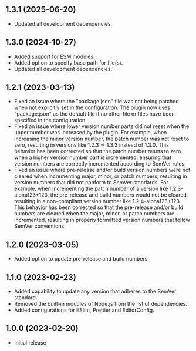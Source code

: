 ## 1.3.1 (2025-06-20)

- Updated all development dependencies.

## 1.3.0 (2024-10-27)

- Added support for ESM modules.
- Added option to specify base path for file(s).
- Updated all development dependencies.

## 1.2.1 (2023-03-13)

- Fixed an issue where the "package.json" file was not being patched when not explicitly set in the configuration. The plugin now uses "package.json" as the default file if no other file or files have been specified in the configuration.
- Fixed an issue where lower version number parts did not reset when the upper number was increased by the plugin. For example, when increasing the minor version number, the patch number was not reset to zero, resulting in versions like 1.2.3 -> 1.3.3 instead of 1.3.0. This behavior has been corrected so that the patch number resets to zero when a higher version number part is incremented, ensuring that version numbers are correctly incremented according to SemVer rules.
- Fixed an issue where pre-release and/or build version numbers were not cleared when incrementing major, minor, or patch numbers, resulting in version numbers that did not conform to SemVer standards. For example, when incrementing the patch number of a version like 1.2.3-alpha123+123, the pre-release and build numbers would not be cleared, resulting in a non-compliant version number like 1.2.4-alpha123+123. This behavior has been corrected so that the pre-release and/or build numbers are cleared when the major, minor, or patch numbers are incremented, resulting in properly formatted version numbers that follow SemVer conventions.

## 1.2.0 (2023-03-05)

- Added option to update pre-release and build numbers.

## 1.1.0 (2023-02-23)

- Added capability to update any version that adheres to the SemVer standard.
- Removed the built-in modules of Node.js from the list of dependencies.
- Added configurations for ESlint, Prettier and EditorConfig.

## 1.0.0 (2023-02-20)

- Initial release
